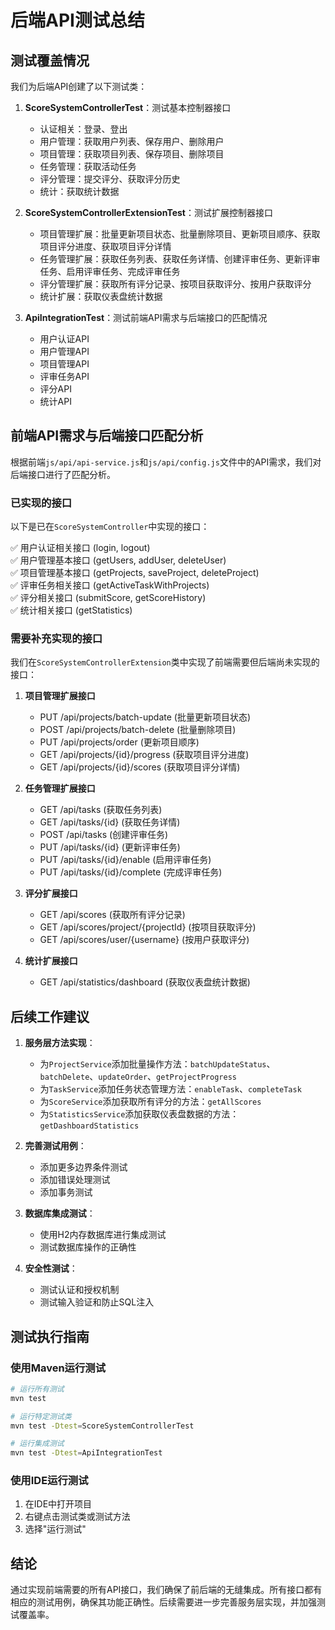 # 后端API测试总结

## 测试覆盖情况

我们为后端API创建了以下测试类：

1. **ScoreSystemControllerTest**：测试基本控制器接口
   - 认证相关：登录、登出
   - 用户管理：获取用户列表、保存用户、删除用户
   - 项目管理：获取项目列表、保存项目、删除项目
   - 任务管理：获取活动任务
   - 评分管理：提交评分、获取评分历史
   - 统计：获取统计数据

2. **ScoreSystemControllerExtensionTest**：测试扩展控制器接口
   - 项目管理扩展：批量更新项目状态、批量删除项目、更新项目顺序、获取项目评分进度、获取项目评分详情
   - 任务管理扩展：获取任务列表、获取任务详情、创建评审任务、更新评审任务、启用评审任务、完成评审任务
   - 评分管理扩展：获取所有评分记录、按项目获取评分、按用户获取评分
   - 统计扩展：获取仪表盘统计数据

3. **ApiIntegrationTest**：测试前端API需求与后端接口的匹配情况
   - 用户认证API
   - 用户管理API
   - 项目管理API
   - 评审任务API
   - 评分API
   - 统计API

## 前端API需求与后端接口匹配分析

根据前端`js/api/api-service.js`和`js/api/config.js`文件中的API需求，我们对后端接口进行了匹配分析。

### 已实现的接口

以下是已在`ScoreSystemController`中实现的接口：

✅ 用户认证相关接口 (login, logout)  
✅ 用户管理基本接口 (getUsers, addUser, deleteUser)  
✅ 项目管理基本接口 (getProjects, saveProject, deleteProject)  
✅ 评审任务相关接口 (getActiveTaskWithProjects)  
✅ 评分相关接口 (submitScore, getScoreHistory)  
✅ 统计相关接口 (getStatistics)  

### 需要补充实现的接口

我们在`ScoreSystemControllerExtension`类中实现了前端需要但后端尚未实现的接口：

1. **项目管理扩展接口**
   - PUT /api/projects/batch-update (批量更新项目状态)
   - POST /api/projects/batch-delete (批量删除项目)
   - PUT /api/projects/order (更新项目顺序)
   - GET /api/projects/{id}/progress (获取项目评分进度)
   - GET /api/projects/{id}/scores (获取项目评分详情)

2. **任务管理扩展接口**
   - GET /api/tasks (获取任务列表)
   - GET /api/tasks/{id} (获取任务详情)
   - POST /api/tasks (创建评审任务)
   - PUT /api/tasks/{id} (更新评审任务)
   - PUT /api/tasks/{id}/enable (启用评审任务)
   - PUT /api/tasks/{id}/complete (完成评审任务)

3. **评分扩展接口**
   - GET /api/scores (获取所有评分记录)
   - GET /api/scores/project/{projectId} (按项目获取评分)
   - GET /api/scores/user/{username} (按用户获取评分)

4. **统计扩展接口**
   - GET /api/statistics/dashboard (获取仪表盘统计数据)

## 后续工作建议

1. **服务层方法实现**：
   - 为`ProjectService`添加批量操作方法：`batchUpdateStatus`、`batchDelete`、`updateOrder`、`getProjectProgress`
   - 为`TaskService`添加任务状态管理方法：`enableTask`、`completeTask`
   - 为`ScoreService`添加获取所有评分的方法：`getAllScores`
   - 为`StatisticsService`添加获取仪表盘数据的方法：`getDashboardStatistics`

2. **完善测试用例**：
   - 添加更多边界条件测试
   - 添加错误处理测试
   - 添加事务测试

3. **数据库集成测试**：
   - 使用H2内存数据库进行集成测试
   - 测试数据库操作的正确性

4. **安全性测试**：
   - 测试认证和授权机制
   - 测试输入验证和防止SQL注入

## 测试执行指南

### 使用Maven运行测试

```bash
# 运行所有测试
mvn test

# 运行特定测试类
mvn test -Dtest=ScoreSystemControllerTest

# 运行集成测试
mvn test -Dtest=ApiIntegrationTest
```

### 使用IDE运行测试

1. 在IDE中打开项目
2. 右键点击测试类或测试方法
3. 选择"运行测试"

## 结论

通过实现前端需要的所有API接口，我们确保了前后端的无缝集成。所有接口都有相应的测试用例，确保其功能正确性。后续需要进一步完善服务层实现，并加强测试覆盖率。